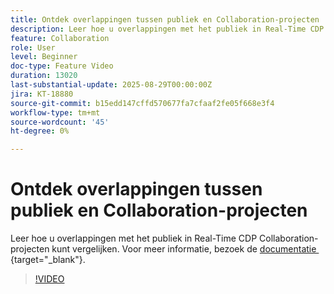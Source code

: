 ```yaml
---
title: Ontdek overlappingen tussen publiek en Collaboration-projecten
description: Leer hoe u overlappingen met het publiek in Real-Time CDP Collaboration-projecten kunt vergelijken.
feature: Collaboration
role: User
level: Beginner
doc-type: Feature Video
duration: 13020
last-substantial-update: 2025-08-29T00:00:00Z
jira: KT-18880
source-git-commit: b15edd147cffd570677fa7cfaaf2fe05f668e3f4
workflow-type: tm+mt
source-wordcount: '45'
ht-degree: 0%

---
```



# Ontdek overlappingen tussen publiek en Collaboration-projecten

Leer hoe u overlappingen met het publiek in Real-Time CDP Collaboration-projecten kunt vergelijken. Voor meer informatie, bezoek de [&#x200B; documentatie &#x200B;](https://experienceleague.adobe.com/nl/docs/real-time-cdp-collaboration/using/collaborate/discover){target="_blank"}.

>[!VIDEO](https://video.tv.adobe.com/v/3471695/?learn=on&enablevpops&captions=dut)
